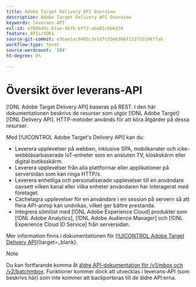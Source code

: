 ```yaml
---
title: Adobe Target Delivery API Overview
description: Adobe Target Delivery API Overview
keywords: leverans-API
exl-id: e760bddc-b1ae-4b7b-bff2-aba81c6b6d34
feature: APIs/SDKs
source-git-commit: e5bae1ac9485c3e1d7c55e6386f332755196ffab
workflow-type: tm+mt
source-wordcount: '184'
ht-degree: 0%

---
```


# Översikt över leverans-API

[!DNL Adobe Target Delivery API] baseras på REST. I den här dokumentationen beskrivs de resurser som utgör [!DNL Adobe Target] [!DNL Delivery API]. HTTP-metoder används för att köra åtgärder på dessa resurser.

Med [!UICONTROL Adobe Target's Delivery API] kan du:

* Leverera upplevelser på webben, inklusive SPA, mobilkanaler och icke-webbläsarbaserade IoT-enheter som en ansluten TV, kioskskärm eller digital butiksskärm.
* Leverera upplevelser från alla plattformar eller applikationer på serversidan som kan ringa HTTP/s.
* Leverera enhetliga och personaliserade upplevelser till en användare oavsett vilken kanal eller vilka enheter användaren har interagerat med företaget.
* Cachelagra upplevelser för en användare i en session på servern så att flera API-anrop kan undvikas, vilket ger bättre prestanda.
* Integrera sömlöst med [!DNL Adobe Experience Cloud] produkter som [!DNL Adobe Analytics], [!DNL Adobe Audience Manager] och [!DNL Experience Cloud ID Service] från serversidan.

Mer information finns i dokumentationen för [[!UICONTROL Adobe Target Delivery API]](https://developer.adobe.com/target/implement/delivery-api/){target=_blank}.

>[!NOTE]
>
>Du kan fortfarande komma åt [äldre API-dokumentation för /v1/mbox och /v2/batchmbox](https://developers.adobetarget.com/api/legacy-api/index.html). Funktioner kommer dock att utvecklas i leverans-API (som beskrivs här) som inte kommer att backporteras till de äldre API:erna.
